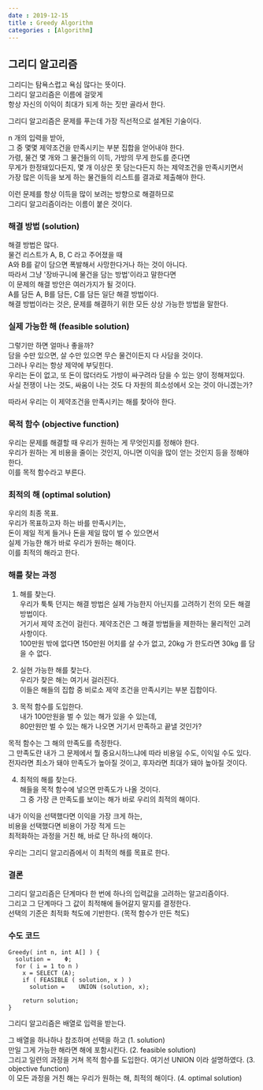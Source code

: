 ```yaml
---
date : 2019-12-15
title : Greedy Algorithm
categories : [Algorithm]
---
```


## 그리디 알고리즘  

그리디는 탐욕스럽고 욕심 많다는 뜻이다.  
그리디 알고리즘은 이름에 걸맞게  
항상 자신의 이익이 최대가 되게 하는 짓만 골라서 한다.  

그리디 알고리즘은 문제를 푸는데 가장 직선적으로 설계된 기술이다.  

n 개의 입력을 받아,  
그 중 몇몇 제약조건을 만족시키는 부분 집합을 얻어내야 한다.  
가령, 물건 몇 개와 그 물건들의 이득, 가방의 무게 한도를 준다면    
무게가 한정돼있다든지, 몇 개 이상은 못 담는다든지 하는 제약조건을 만족시키면서  
가장 많은 이득을 보게 하는 물건들의 리스트를 결과로 제출해야 한다.  

이런 문제를 항상 이득을 많이 보려는 방향으로 해결하므로  
그리디 알고리즘이라는 이름이 붙은 것이다.  


### 해결 방법 (solution)

해결 방법은 많다.  
물건 리스트가 A, B, C 라고 주어졌을 때  
A와 B를 같이 담으면 폭발해서 사망한다거나 하는 것이 아니다.  
따라서 그냥 '장바구니에 물건을 담는 방법'이라고 말한다면  
이 문제의 해결 방안은 여러가지가 될 것이다.  
A를 담든 A, B를 담든, C를 담든 일단 해결 방법이다.  
해결 방법이라는 것은, 문제를 해결하기 위한 모든 상상 가능한 방법을 말한다.  

### 실제 가능한 해 (feasible solution)

그렇기만 하면 얼마나 좋을까?  
담을 수만 있으면, 살 수만 있으면 무슨 물건이든지 다 사담을 것이다.  
그러나 우리는 항상 제약에 부딪힌다.  
우리는 돈이 없고, 또 돈이 많더라도 가방이 싸구려라 담을 수 있는 양이 정해져있다.  
사실 전쟁이 나는 것도, 싸움이 나는 것도 다 자원의 희소성에서 오는 것이 아니겠는가?  

따라서 우리는 이 제약조건을 만족시키는 해를 찾아야 한다.  

### 목적 함수 (objective function)  

우리는 문제를 해결할 때 우리가 원하는 게 무엇인지를 정해야 한다.  
우리가 원하는 게 비용을 줄이는 것인지, 아니면 이익을 많이 얻는 것인지 등을 정해야 한다.  
이를 목적 함수라고 부른다.  

### 최적의 해 (optimal solution)

우리의 최종 목표.  
우리가 목표하고자 하는 바를 만족시키는,  
돈이 제일 적게 들거나 돈을 제일 많이 벌 수 있으면서  
실제 가능한 해가 바로 우리가 원하는 해이다.  
이를 최적의 해라고 한다.  

### 해를 찾는 과정 

1. 해를 찾는다.  
우리가 툭툭 던지는 해결 방법은 실제 가능한지 아닌지를 고려하기 전의 모든 해결 방법이다.  
거기서 제약 조건이 걸린다. 제약조건은 그 해결 방법들을 제한하는 물리적인 고려사항이다.  
100만원 밖에 없다면 150만원 어치를 살 수가 없고, 20kg 가 한도라면 30kg 를 담을 수 없다.  

2. 실현 가능한 해를 찾는다.  
우리가 찾은 해는 여기서 걸러진다.  
이들은 해들의 집합 중 비로소 제약 조건을 만족시키는 부분 집합이다.  

3. 목적 함수를 도입한다.  
내가 100만원을 벌 수 있는 해가 있을 수 있는데,  
80만원만 벌 수 있는 해가 나오면 거기서 만족하고 끝낼 것인가?  

목적 함수는 그 해의 만족도를 측정한다.  
그 만족도란 내가 그 문제에서 뭘 중요시하느냐에 따라 비용일 수도, 이익일 수도 있다.  
전자라면 최소가 돼야 만족도가 높아질 것이고, 후자라면 최대가 돼야 높아질 것이다.  

4. 최적의 해를 찾는다.  
해들을 목적 함수에 넣으면 만족도가 나올 것이다.  
그 중 가장 큰 만족도를 보이는 해가 바로 우리의 최적의 해이다.  

내가 이익을 선택했다면 이익을 가장 크게 하는,  
비용을 선택했다면 비용이 가장 적게 드는  
최적화하는 과정을 거친 해, 바로 단 하나의 해이다.  

우리는 그리디 알고리즘에서 이 최적의 해를 목표로 한다.  



### 결론

그리디 알고리즘은 단계마다 한 번에 하나의 입력값을 고려하는 알고리즘이다.  
그리고 그 단계마다 그 값이 최적해에 들어갈지 말지를 결정한다.  
선택의 기준은 최적화 척도에 기반한다. (목적 함수가 만든 척도)  


### 수도 코드

```pseudo
Greedy( int n, int A[] ) {
  solution =	Φ;
  for ( i = 1 to n )  
    x =	SELECT (A);
    if ( FEASIBLE ( solution, x ) )
      solution =	UNION (solution, x);

    return solution;
}
```

그리디 알고리즘은 배열로 입력을 받는다.  

그 배열을 하나하나 참조하며 선택을 하고 (1. solution)  
만일 그게 가능한 해라면 해에 포함시킨다. (2. feasible solution)  
그리고 일련의 과정을 거쳐 목적 함수를 도입한다. 여기선 UNION 이라 설명하였다. (3. objective function)  
이 모든 과정을 거친 해는 우리가 원하는 해, 최적의 해이다. (4. optimal solution)  

